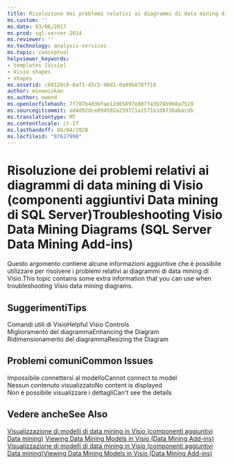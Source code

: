 ```yaml
---
title: Risoluzione dei problemi relativi ai diagrammi di data mining di Visio (SQL Server componenti aggiuntivi Data mining) | Microsoft Docs
ms.custom: ''
ms.date: 03/06/2017
ms.prod: sql-server-2014
ms.reviewer: ''
ms.technology: analysis-services
ms.topic: conceptual
helpviewer_keywords:
- templates [Visio]
- Visio shapes
- shapes
ms.assetid: c60120c6-0af1-45c5-90d1-0a99b878ff18
author: minewiskan
ms.author: owend
ms.openlocfilehash: 7f787b4d3bfae12d65897e807f43b76b9b8a7520
ms.sourcegitcommit: ad4d92dce894592a259721a1571b1d8736abacdb
ms.translationtype: MT
ms.contentlocale: it-IT
ms.lasthandoff: 08/04/2020
ms.locfileid: "87627998"
---
```

# <a name="troubleshooting-visio-data-mining-diagrams-sql-server-data-mining-add-ins"></a><span data-ttu-id="2031f-102">Risoluzione dei problemi relativi ai diagrammi di data mining di Visio (componenti aggiuntivi Data mining di SQL Server)</span><span class="sxs-lookup"><span data-stu-id="2031f-102">Troubleshooting Visio Data Mining Diagrams (SQL Server Data Mining Add-ins)</span></span>
  <span data-ttu-id="2031f-103">Questo argomento contiene alcune informazioni aggiuntive che è possibile utilizzare per risolvere i problemi relativi ai diagrammi di data mining di Visio.</span><span class="sxs-lookup"><span data-stu-id="2031f-103">This topic contains some extra information that you can use when troubleshooting Visio data mining diagrams.</span></span>  
  
## <a name="tips"></a><span data-ttu-id="2031f-104">Suggerimenti</span><span class="sxs-lookup"><span data-stu-id="2031f-104">Tips</span></span>  
 <span data-ttu-id="2031f-105">Comandi utili di Visio</span><span class="sxs-lookup"><span data-stu-id="2031f-105">Helpful Visio Controls</span></span>  
  <span data-ttu-id="2031f-106">Miglioramento del diagramma</span><span class="sxs-lookup"><span data-stu-id="2031f-106">Enhancing the Diagram</span></span>  
  <span data-ttu-id="2031f-107">Ridimensionamento del diagramma</span><span class="sxs-lookup"><span data-stu-id="2031f-107">Resizing the Diagram</span></span>  
  
## <a name="common-issues"></a><span data-ttu-id="2031f-108">Problemi comuni</span><span class="sxs-lookup"><span data-stu-id="2031f-108">Common Issues</span></span>  
 <span data-ttu-id="2031f-109">Impossibile connettersi al modello</span><span class="sxs-lookup"><span data-stu-id="2031f-109">Cannot connect to model</span></span>  
  <span data-ttu-id="2031f-110">Nessun contenuto visualizzato</span><span class="sxs-lookup"><span data-stu-id="2031f-110">No content is displayed</span></span>  
  <span data-ttu-id="2031f-111">Non è possibile visualizzare i dettagli</span><span class="sxs-lookup"><span data-stu-id="2031f-111">Can't see the details</span></span>  
  
## <a name="see-also"></a><span data-ttu-id="2031f-112">Vedere anche</span><span class="sxs-lookup"><span data-stu-id="2031f-112">See Also</span></span>  
 <span data-ttu-id="2031f-113">[Visualizzazione di modelli di data mining in Visio &#40;componenti aggiuntivi Data mining&#41;](viewing-data-mining-models-in-visio-data-mining-add-ins.md) </span><span class="sxs-lookup"><span data-stu-id="2031f-113">[Viewing Data Mining Models in Visio &#40;Data Mining Add-ins&#41;](viewing-data-mining-models-in-visio-data-mining-add-ins.md) </span></span>  
 [<span data-ttu-id="2031f-114">Visualizzazione di modelli di data mining in Visio &#40;componenti aggiuntivi Data mining&#41;</span><span class="sxs-lookup"><span data-stu-id="2031f-114">Viewing Data Mining Models in Visio &#40;Data Mining Add-ins&#41;</span></span>](viewing-data-mining-models-in-visio-data-mining-add-ins.md)  
  
  
